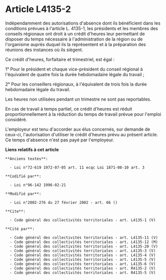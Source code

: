 # Article L4135-2

Indépendamment des autorisations d'absence dont ils bénéficient dans les conditions prévues à l'article L. 4135-1, les
présidents et les membres des conseils régionaux ont droit à un crédit d'heures leur permettant de disposer du temps
nécessaire à l'administration de la région ou de l'organisme auprès duquel ils la représentent et à la préparation des
réunions des instances où ils siègent. 

Ce crédit d'heures, forfaitaire et trimestriel, est égal : 

1° Pour le président et chaque vice-président du conseil régional à l'équivalent de quatre fois la durée hebdomadaire légale
du travail ; 

2° Pour les conseillers régionaux, à l'équivalent de trois fois la durée hebdomadaire légale du travail. 

Les heures non utilisées pendant un trimestre ne sont pas reportables. 

En cas de travail à temps partiel, ce crédit d'heures est réduit proportionnellement à la réduction du temps de travail
prévue pour l'emploi considéré.

L'employeur est tenu d'accorder aux élus concernés, sur demande de ceux-ci, l'autorisation d'utiliser le crédit d'heures
prévu au présent article. Ce temps d'absence n'est pas payé par l'employeur.

**Liens relatifs à cet article**

	**Anciens textes**:

	  - Loi n°72-619 1972-07-05 art. 11 ecqc Loi 1871-08-10 art. 3

	**Codifié par**:

	  - Loi n°96-142 1996-02-21

	**Modifié par**:

	  - Loi n°2002-276 du 27 février 2002 - art. 66 ()

	**Cite**:

	  - Code général des collectivités territoriales - art. L4135-1 (V)

	**Cité par**:

	  - Code général des collectivités territoriales - art. L4135-11 (V)
	  - Code général des collectivités territoriales - art. L4135-12 (M)
	  - Code général des collectivités territoriales - art. L4135-20 (V)
	  - Code général des collectivités territoriales - art. L4135-3 (V)
	  - Code général des collectivités territoriales - art. L4135-4 (V)
	  - Code général des collectivités territoriales - art. L4135-5 (V)
	  - Code général des collectivités territoriales - art. L4135-6 (V)
	  - Code général des collectivités territoriales - art. R4135-2 (V)
	  - Code général des collectivités territoriales - art. R4135-5 (V)
